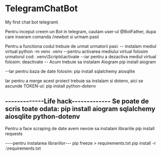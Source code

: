 # TelegramChatBot
My first chat bot telegram\

Pentru inceput creem un Bot in telegram, cautam user-ul @BotFather, dupa care inseram comanda /newbot si urmam pasii 

Pentru a functiona codul trebuie de urmat urmatorii pasi:
-- instalam mediul virtual
python -m venv .venv
--pentru activarea mediului virtual folosim urmatorul cod:
.venv\Scripts\activate
--iar pentru a dezactiva mediul virtual folosim:
deactivate
-- Acum trebuie sa instalam Aiogram
pip install aiogram

--Iar pentru baza de date folosim:
pip install sqlalchemy aiosqlite

Iar pentru a merge acest proiect trebuie sa instalam si dotenv, aici se ascunde TOKEN-ul:
pip install python-dotenv


-------------Life hack-------------
Se poate de scris toate odata:
pip install aiogram sqlalchemy aiosqlite python-dotenv
------------------------------------

Pentru a face scraping de date avem nevoie sa instalam librariile
pip install requests

----pentru instalarea librariilor---
pip freeze > requirements.txt 
pip install -r .\requirements.txt